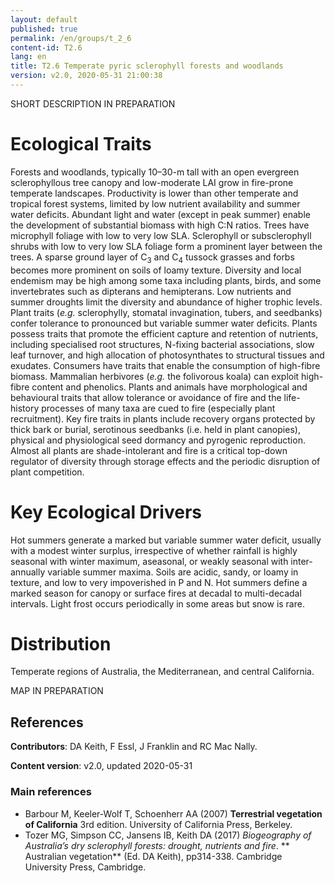```yaml
---
layout: default
published: true
permalink: /en/groups/t_2_6
content-id: T2.6
lang: en
title: T2.6 Temperate pyric sclerophyll forests and woodlands
version: v2.0, 2020-05-31 21:00:38
---
```


SHORT DESCRIPTION IN PREPARATION

# Ecological Traits
 
Forests and woodlands, typically 10–30-m tall with an open evergreen sclerophyllous tree canopy and low-moderate LAI grow in fire-prone temperate landscapes. Productivity is lower than other temperate and tropical forest systems, limited by low nutrient availability and summer water deficits. Abundant light and water (except in peak summer) enable the development of substantial biomass with high C:N ratios. Trees have microphyll foliage with low to very low SLA. Sclerophyll or subsclerophyll shrubs with low to very low SLA foliage form a prominent layer between the trees. A sparse ground layer of C<sub>3</sub> and C<sub>4</sub> tussock grasses and forbs becomes more prominent on soils of loamy texture. Diversity and local endemism may be high among some taxa including plants, birds, and some invertebrates such as dipterans and hemipterans. Low nutrients and summer droughts limit the diversity and abundance of higher trophic levels. Plant traits (<i>e.g.</i> sclerophylly, stomatal invagination, tubers, and seedbanks) confer tolerance to pronounced but variable summer water deficits. Plants possess traits that promote the efficient capture and retention of nutrients, including specialised root structures, N-fixing bacterial associations, slow leaf turnover, and high allocation of photosynthates to structural tissues and exudates. Consumers have traits that enable the consumption of high-fibre biomass. Mammalian herbivores (<i>e.g.</i> the folivorous koala) can exploit high-fibre content and phenolics. Plants and animals have morphological and behavioural traits that allow tolerance or avoidance of fire and the life-history processes of many taxa are cued to fire (especially plant recruitment). Key fire traits in plants include recovery organs protected by thick bark or burial, serotinous seedbanks (i.e. held in plant canopies), physical and physiological seed dormancy and pyrogenic reproduction. Almost all plants are shade-intolerant and fire is a critical top-down regulator of diversity through storage effects and the periodic disruption of plant competition.
 
# Key Ecological Drivers
 
Hot summers generate a marked but variable summer water deficit, usually with a modest winter surplus, irrespective of whether rainfall is highly seasonal with winter maximum, aseasonal, or weakly seasonal with inter-annually variable summer maxima. Soils are acidic, sandy, or loamy in texture, and low to very impoverished in P and N. Hot summers define a marked season for canopy or surface fires at decadal to multi-decadal intervals. Light frost occurs periodically in some areas but snow is rare.
 
# Distribution
 
Temperate regions of Australia, the Mediterranean, and central California.

MAP IN PREPARATION

## References

**Contributors**: DA Keith, F Essl, J Franklin and RC Mac Nally.

**Content version**: v2.0, updated 2020-05-31

### Main references
* Barbour M, Keeler-Wolf  T, Schoenherr AA  (2007) **Terrestrial vegetation of California** 3rd edition. University of California Press, Berkeley.
* Tozer MG, Simpson CC, Jansens IB, Keith DA  (2017) *Biogeography of Australia’s dry sclerophyll forests: drought, nutrients and fire*. ** Australian vegetation** (Ed. DA Keith), pp314-338. Cambridge University Press, Cambridge.



